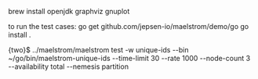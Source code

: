 brew install openjdk graphviz gnuplot

to run the test cases:
go get github.com/jepsen-io/maelstrom/demo/go
go install .

{two}$ ../maelstrom/maelstrom test -w unique-ids --bin ~/go/bin/maelstrom-unique-ids --time-limit 30 --rate 1000 --node-count 3 --availability total --nemesis partition